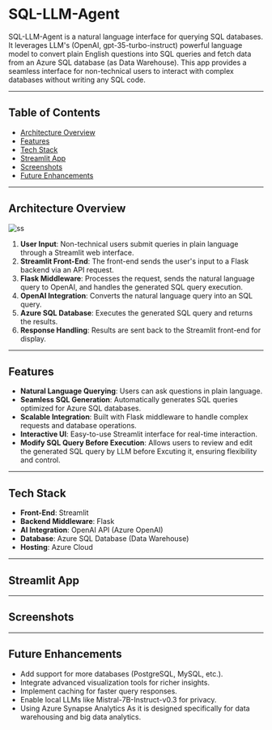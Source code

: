 # SQL-LLM-Agent

SQL-LLM-Agent is a natural language interface for querying SQL databases. It leverages LLM's (OpenAI, gpt-35-turbo-instruct) powerful language model to convert plain English questions into SQL queries and fetch data from an Azure SQL database (as Data Warehouse). This app provides a seamless interface for non-technical users to interact with complex databases without writing any SQL code.

---

## Table of Contents

- [Architecture Overview](#architecture-overview)  
- [Features](#features)  
- [Tech Stack](#tech-stack)
- [Streamlit App](#streamlit-app)  
- [Screenshots](#screenshots)
- [Future Enhancements](#future-enhancements)  

---

## **Architecture Overview**

![ss](https://github.com/user-attachments/assets/687ce2ce-4136-4274-adb8-3041a7a67eb7)


1. **User Input**: Non-technical users submit queries in plain language through a Streamlit web interface.
2. **Streamlit Front-End**: The front-end sends the user's input to a Flask backend via an API request.
3. **Flask Middleware**: Processes the request, sends the natural language query to OpenAI, and handles the generated SQL query execution.
4. **OpenAI Integration**: Converts the natural language query into an SQL query.
5. **Azure SQL Database**: Executes the generated SQL query and returns the results.
6. **Response Handling**: Results are sent back to the Streamlit front-end for display.

---

## **Features**

- **Natural Language Querying**: Users can ask questions in plain language.
- **Seamless SQL Generation**: Automatically generates SQL queries optimized for Azure SQL databases.
- **Scalable Integration**: Built with Flask middleware to handle complex requests and database operations.
- **Interactive UI**: Easy-to-use Streamlit interface for real-time interaction.
- **Modify SQL Query Before Execution**: Allows users to review and edit the generated SQL query by LLM before Excuting it, ensuring flexibility and control.

---

## **Tech Stack**

- **Front-End**: Streamlit
- **Backend Middleware**: Flask
- **AI Integration**: OpenAI API (Azure OpenAI)
- **Database**: Azure SQL Database (Data Warehouse)
- **Hosting**: Azure Cloud

---


## **Streamlit App**

---

## **Screenshots**

---

## **Future Enhancements**
- Add support for more databases (PostgreSQL, MySQL, etc.).
- Integrate advanced visualization tools for richer insights.
- Implement caching for faster query responses.
- Enable local LLMs like Mistral-7B-Instruct-v0.3 for privacy.
- Using Azure Synapse Analytics As it is designed specifically for data warehousing and big data analytics.


